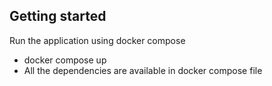 ## Getting started

Run the application using docker compose
- docker compose up
- All the dependencies are available in docker compose file
